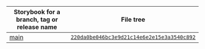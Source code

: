 | Storybook for a branch, tag or release name | File tree |
| ---------------------------                 | --------- |
| [main](main) | [`220da0be046bc3e9d21c14e6e2e15e3a3540c892`](https://github.com/boonya/cra/tree/220da0be046bc3e9d21c14e6e2e15e3a3540c892) |
